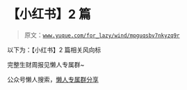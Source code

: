 # 【小红书】2 篇

> 原文：[`www.yuque.com/for_lazy/wind/mpguqsbv7nkyzq9r`](https://www.yuque.com/for_lazy/wind/mpguqsbv7nkyzq9r)

以下为：【小红书】2 篇相关风向标

完整生财周报见懒人专属群~

公众号懒人搜索，[懒人专属群分享](https://lazybook.fun/#/blog/group)